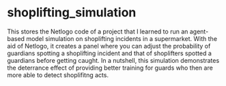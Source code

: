 # shoplifting_simulation
This stores the Netlogo code of a project that I learned to run an agent-based model simulation on shoplifting incidents in a supermarket. With the aid of Netlogo, it creates a panel where you can adjust the probability of guardians spotting a shoplifting incident and that of shoplifters spotted a guardians before getting caught. In a nutshell, this simulation demonstrates the deterrance effect of providing better training for guards who then are more able to detect shoplifitng acts.

